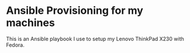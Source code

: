 # Ansible Provisioning for my machines

This is an Ansible playbook I use to setup my Lenovo ThinkPad X230 with Fedora.
